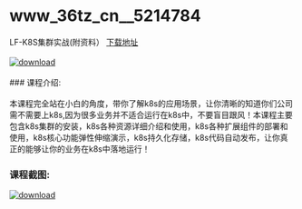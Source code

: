 # www_36tz_cn__5214784
LF-K8S集群实战(附资料）
[下载地址](http://www.36tz.cn/article/5214784 "下载地址")
<br/></br>[![download](http://36tz.cn/muke_img/2020_08_1-23-300x176.png "下载地址")](http://www.36tz.cn/article/5214784 "下载地址")
<br/></br>### 课程介绍:<br/></br>本课程完全站在小白的角度，带你了解k8s的应用场景，让你清晰的知道你们公司需不需要上k8s,因为很多业务并不适合运行在k8s中，不要盲目跟风！本课程主要包含k8s集群的安装，k8s各种资源详细介绍和使用，k8s各种扩展组件的部署和使用，k8s核心功能弹性伸缩演示，k8s持久化存储，k8s代码自动发布，让你真正的能够让你的业务在k8s中落地运行！

### 课程截图:
[![download](http://36tz.cn/muke_img/2020_08_2-23.png "下载地址")](http://www.36tz.cn/article/5214784 "下载地址")
